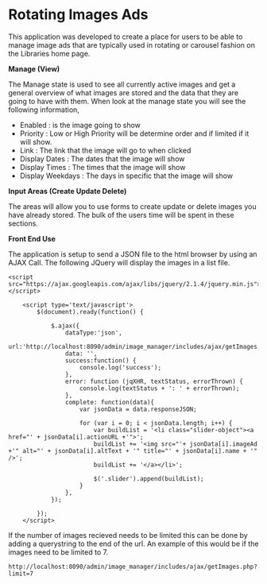 Rotating Images Ads
==============

This application was developed to create a place for users to be able to manage image ads that are typically used in rotating or carousel fashion on the Libraries home page. 

**Manage (View)**

The Manage state is used to see all currently active images and get a general overview of what images are stored and the data that they are going to have with them.  When look at the manage state you will see the following information, 

 - Enabled : is the image going to show
 - Priority : Low or High Priority will be determine order and if limited if it will show.  
 - Link : The link that the image will go to when clicked 
 - Display Dates : The dates that the image will show
 - Display Times : The times that the image will show
 - Display Weekdays : The days in specific that the image will show 
 
 **Input Areas (Create Update Delete)**
 
The areas will allow you to use forms to create update or delete images you have already stored.  The bulk of the users time will be spent in these sections.  

**Front End Use** 

The application is setup to send a JSON file to the html browser by using an AJAX Call. The following JQuery will display the images in a list file.   

```	
<script src="https://ajax.googleapis.com/ajax/libs/jquery/2.1.4/jquery.min.js"></script>

    <script type='text/javascript'>
        $(document).ready(function() {

            $.ajax({
                dataType:'json',
                url:'http://localhost:8090/admin/image_manager/includes/ajax/getImages.php',
                data: '',
                success:function() {
                    console.log('success');
                },
                error: function (jqXHR, textStatus, errorThrown) {
                    console.log(textStatus + ': ' + errorThrown);
                },
                complete: function(data){
                    var jsonData = data.responseJSON;

                    for (var i = 0; i < jsonData.length; i++) {
                        var buildList = '<li class="slider-object"><a href="' + jsonData[i].actionURL +'">';
                        buildList += '<img src="'+ jsonData[i].imageAd +'" alt="' + jsonData[i].altText + '" title="' + jsonData[i].name + '" />';
                        buildList += '</a></li>';

                        $('.slider').append(buildList);
                    }
                },
            });

        });
    </script>
 ```
    
    
If the number of images recieved needs to be limited this can be done by adding a querystring to the end of the url.  An example of this would be if the images need to be limited to 7.  

	http://localhost:8090/admin/image_manager/includes/ajax/getImages.php?limit=7


   